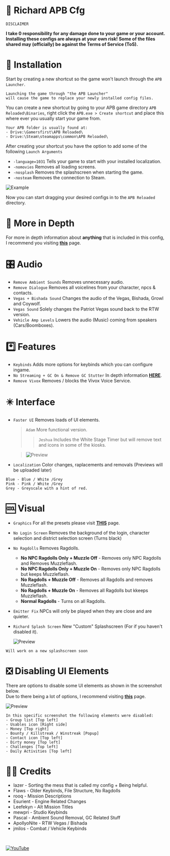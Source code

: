 # 🔧 Richard APB Cfg 
`DISCLAIMER`

**I take 0 responsibility for any damage done to your game or your account. Installing these configs are always at your own risk!
Some of the files shared may (officially) be against the Terms of Service (ToS).**


# 🔄 Installation
Start by creating a new shortcut so the game won't launch through the `APB Launcher`.
```
Launching the game through "the APB Launcher"
will cause the game to replace your newly installed config files.
```
You can create a new shortcut by going to your APB game directory `APB Reloaded\Binaries`, right click the `APB.exe > Create shortcut` and place this where ever you usually start your game from.
```
Your APB folder is usually found at:
- Drive:\Gamersfirst\APB Reloaded\
- Drive:\Steam\steamapps\common\APB Reloaded\
```
After creating your shortcut you have the option to add some of the following `Launch Arguments`
* `-language=1031` Tells your game to start with your installed localization.
* `-nomovies` Removes all loading screens.
* `-nosplash` Removes the splashscreen when starting the game.
* `-nosteam` Removes the connection to Steam.

![Example](https://i.imgur.com/HsxvJcC.jpg)

Now you can start dragging your desired configs in to the `APB Reloaded` directory.

# 🧠 More in Depth 
For more in depth information about **anything** that is included in this config, I recommend you visiting [**this**](https://github.com/lvzxr/apb-reloaded/blob/main/README.md) page.

# 🎛️ Audio 
* `Remove Ambient Sounds`  Removes unnecessary audio.
* `Remove Dialogue` Removes all voicelines from your character, npcs & contacts.
* `Vegas + Bishada Sound` Changes the audio of the Vegas, Bishada, Growl and Coywolf.
* `Vegas Sound` Solely changes the Patriot Vegas sound back to the RTW version.
* `Vehicle Amp Levels` Lowers the audio (Music) coming from speakers (Cars/Boomboxes).

# *️⃣ Features
* `Keybinds` Adds more options for keybinds which you can configure ingame.
* `No Streaming + GC On & Remove GC Stutter` In depth information [**HERE**](https://github.com/lvzxr/apb-reloaded/blob/main/README.md).
* `Remove Vivox` Removes / blocks the Vivox Voice Service.

# ✴️ Interface
* `Faster UI` Removes loads of UI elements.
   > `Adam` More functional version.
   >> `Jeshua` Includes the White Stage Timer but will remove text and icons in some of the kiosks.

    >![Preview](https://i.imgur.com/A6kbWuL.jpg)
* `Localization` Color changes, raplacements and removals (Previews will be uploaded later)
``` 
Blue - Blue / White /Grey 
Pink - Pink / White /Grey
Grey - Greyscale with a hint of red.
```
# 🆒 Visual
* `Graphics` For all the presets please visit [**THIS**](https://github.com/lvzxr/apb-reloaded/blob/main/README.md) page.
* `No Login Screen` Removes the background of the login, character selection and district selection screen (Turns black)
* `No Ragdolls` Removes Ragdolls.

  * **No NPC Ragdolls Only + Muzzle Off** - Removes only NPC Ragdolls and Removes Muzzleflash.
  * **No NPC Ragdolls Only + Muzzle On** - Removes only NPC Ragdolls but keeps Muzzleflash.
  * **No Ragdolls + Muzzle Off** - Removes all Ragdolls and removes Muzzleflash.
  * **No Ragdolls + Muzzle On** - Removes all Ragdolls but kkeeps Muzzleflash.
  * **Normal Ragdolls** - Turns on all Ragdolls.

* `Emitter Fix` NPCs will only be played when they are close and are quieter.
* `Richard Splash Screen` New "Custom" Splashscreen (For if you haven't disabled it).

  ![Preview](https://i.imgur.com/We01e6n.png)
```
Will work on a new splashscreen soon
```

# ❎ Disabling UI Elements
There are options to disable some UI elements as shown in the screenshot below.
<br/>Due to there being a lot of options, I recommend visiting [**this**](https://github.com/lvzxr/apb-reloaded/blob/main/UI.md) page.

![Preview](https://i.imgur.com/KHfAv1T.png)
```
In this specific screenshot the following elements were disabled:
- Group list [Top left]
- Usables icon [Right side]
- Money [Top right]
- Bounty / Killstreak / Winstreak [Popup]
- Contact icon [Top left]
- Dirty money [Top left]
- Challenges [Top left]
- Daily Activities [Top left]
```
# 🤝🏻 Credits
* Iazer - Sorting the mess that is called my config + Being helpful.
* Flaws - Older Keybinds, File Structure, No Ragdolls
* rooq - Mission Descriptions
* Esurient - Engine Related Changes
* Leefekyn - Alt Mission Titles
* mewpri - Studio Keybinds
* Pascal - Ambient Sound Removal, GC Related Stuff
* ApollyoNite - RTW Vegas / Bishada
* jmilos - Combat / Vehicle Keybinds
<br/>
  
[![YouTube](https://custom-icon-badges.demolab.com/badge/-Subscribe-red?style=for-the-badge&logo=video&logoColor=white)](https://www.youtube.com/c/RichardvH?sub_confirmation=1 "Subscribe to my YouTube channel")
